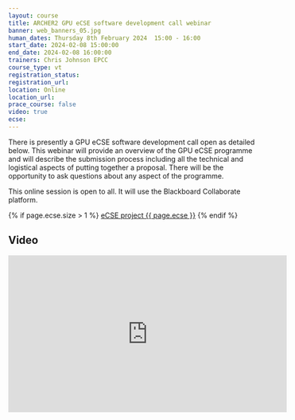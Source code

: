 ```yaml
---
layout: course
title: ARCHER2 GPU eCSE software development call webinar
banner: web_banners_05.jpg
human_dates: Thursday 8th February 2024  15:00 - 16:00 
start_date: 2024-02-08 15:00:00
end_date: 2024-02-08 16:00:00
trainers: Chris Johnson EPCC
course_type: vt
registration_status:
registration_url:
location: Online
location_url:
prace_course: false
video: true
ecse:
---
```



There is presently a GPU eCSE software development call open as detailed below. This webinar will provide an overview of the GPU eCSE programme and will describe the submission process including all the technical and logistical aspects of putting together a proposal. There will be the opportunity to ask questions about any aspect of the programme.



This online session is open to all. It will use the Blackboard Collaborate platform.

{% if page.ecse.size > 1 %}
<a href="{{ site.baseurl }}/ecse/reports/{{ page.ecse }}">eCSE project {{ page.ecse }}</a>
{% endif %}

<section id="service">

<!--
  <div class="row ">	

      <div class="col-xs-6 col-sm-4">
        <a class="ar2_linkbox ar2_linkbox-teal" 
          href="https://eu.bbcollab.com/guest/5696cb15980643b4a744aa8af2b3cfc8">
          <strong>Join Session</strong><br/>
          Join this online session in your browser
        </a>
      </div>

      <div class="col-xs-6 col-sm-4">
        <a class="ar2_linkbox ar2_linkbox-green" href="courses/"
           href="myevents.ics">
          <strong>Add to Calendar</strong><br/>
          Download ICS file to add this event to your calendar complete with join link
        </a>
      </div>

											
    </div>

-->



<h2><a name="video">Video</a></h2>

<div>

<iframe title="Video"  width="560" height="315" src="https://www.youtube.com/embed/QXEiyIsmonA" frameborder="0" allow="accelerometer; autoplay; encrypted-media; gyroscope; picture-in-picture" allowfullscreen></iframe>

</div>



<!--

<section id="service">

    <div class="row ">	



      <div class="col-xs-6 col-sm-4">
        <a class="ar2_linkbox ar2_linkbox-teal" href="  ">
          <strong>Transcript</strong><br/>
          Download a transcript of the video audio
        </a>
      </div>



      <div class="col-xs-6 col-sm-4">
        <a class="ar2_linkbox ar2_linkbox-green" href="courses/"
           href="ARCHER2_Training_VT.pdf">
          <strong>Slides</strong><br/>
          Download pdf of the presentation.
        </a>
      </div>
										
    </div>

</section>
-->

